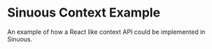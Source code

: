 # Sinuous Context Example

An example of how a React like context API could be implemented in Sinuous.


